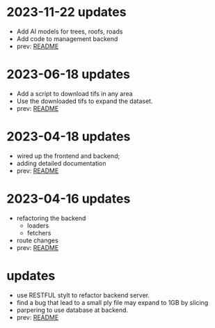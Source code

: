 # 2023-11-22 updates
- Add AI models for trees, roofs, roads
- Add code to management backend
- prev: [README](./updates/README_v5.md)

# 2023-06-18 updates
- Add a script to download tifs in any area
- Use the downloaded tifs to expand the dataset.
- prev: [README](./updates/README_v4.md)


# 2023-04-18 updates
- wired up the frontend and backend;
- adding detailed documentation
- prev: [README](./updates/README_v3.md)

# 2023-04-16 updates
- refactoring the backend
    - loaders
    - fetchers
- route changes
- prev: [README](./updates/README_v2.md)

# updates
- use RESTFUL stylt to refactor backend server.
- find a bug that lead to a small ply file may expand to 1GB by slicing
- parpering to use database at backend.
- prev: [README](./updates/README_v1.md)